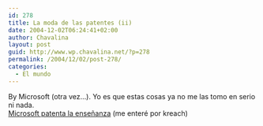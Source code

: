 ```yaml
---
id: 278
title: La moda de las patentes (ii)
date: 2004-12-02T06:24:41+02:00
author: Chavalina
layout: post
guid: http://www.wp.chavalina.net/?p=278
permalink: /2004/12/02/post-278/
categories:
  - El mundo
---
```

By Microsoft (otra vez…). Yo es que estas cosas ya no me las tomo en serio ni nada.  
<a href="http://hispamp3.com/noticias/noticia.php?noticia=20041201093647" target="_blank">Microsoft patenta la ense&ntilde;anza</a> (me enteré por <span class="alguien">kreach</span>)